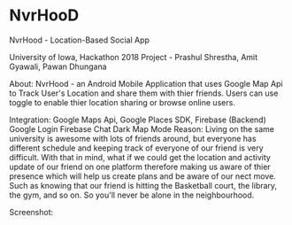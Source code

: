 # NvrHooD
NvrHood - Location-Based Social App

University of Iowa, Hackathon 2018 Project - Prashul Shrestha, Amit Gyawali, Pawan Dhungana

About: NvrHood - an Android Mobile Application that uses Google Map Api to Track User's Location and share them with thier friends. 
Users can use toggle to enable thier location sharing or browse online users. 

Integration: Google Maps Api,
             Google Places SDK,
             Firebase (Backend)
             Google Login
             Firebase Chat
             Dark Map Mode
Reason: Living on the same university is awesome with lots of friends around, but everyone has different schedule and keeping track of everyone of our
        friend is very difficult. With that in mind, what if we could get the location and activity update of our friend on one platform therefore making
        us aware of thier presence which will help us create plans and be aware of our nect move. Such as knowing that our friend is hitting the Basketball
        court, the library, the gym, and so on. So you'll never be alone in the neighbourhood.
        
Screenshot:
          


